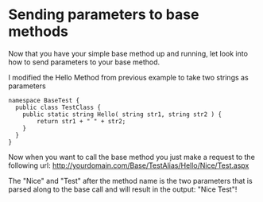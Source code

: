 # Sending parameters to base methods

Now that you have your simple base method up and running, let look into how to send parameters to your base method.

I modified the Hello Method from previous example to take two strings as parameters

    namespace BaseTest {
      public class TestClass {
        public static string Hello( string str1, string str2 ) {
            return str1 + " " + str2;
        }
      }
    } 

Now when you want to call the base method you just make a request to the following url:
http://yourdomain.com/Base/TestAlias/Hello/Nice/Test.aspx

The "Nice" and "Test" after the method name is the two parameters that is parsed along to the base call and will result in the output: "Nice Test"!